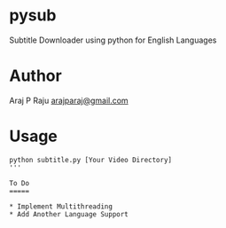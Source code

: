 pysub
=====

Subtitle Downloader using python for English Languages

Author
======
Araj P Raju
arajparaj@gmail.com

Usage
=====

```shell
python subtitle.py [Your Video Directory]
'''

To Do
=====

* Implement Multithreading
* Add Another Language Support



